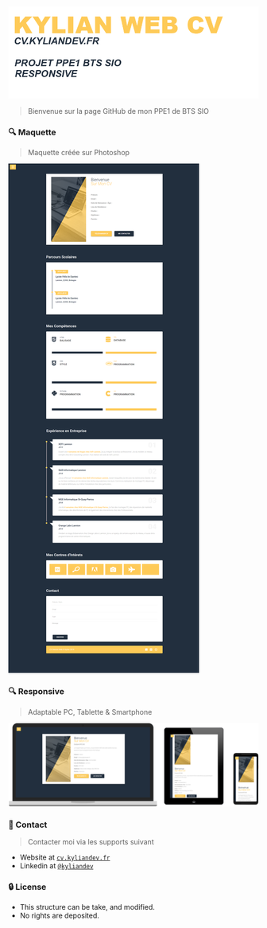 ![KYLIAN_CV LOGO](assets/images/git/git_1.png)
> Bienvenue sur la page GitHub de mon PPE1 de BTS SIO

### 🔍 Maquette
> Maquette créée sur Photoshop

![MAQUETTE](assets/images/git/maquette_cv_kylian_none.png)

### 🔍 Responsive
> Adaptable PC, Tablette & Smartphone

![MAQUETTE](assets/images/git/responsive.png)

### 📌 Contact
> Contacter moi via les supports suivant

- Website at <a href="https://cv.kyliandev.fr" target="_blank">`cv.kyliandev.fr`</a>
- Linkedin at <a href="https://www.linkedin.com/in/kyliandev/" target="_blank">`@kyliandev`</a>

### 🔒 License

- This structure can be take, and modified.
- No rights are deposited.